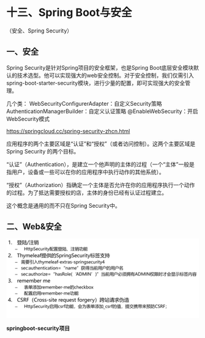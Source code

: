 # 十三、Spring Boot与安全

（安全、Spring Security）

## 一、安全

Spring Security是针对Spring项目的安全框架，也是Spring Boot底层安全模块默认的技术选型。他可以实现强大的web安全控制。对于安全控制，我们仅需引入spring-boot-starter-security模块，进行少量的配置，即可实现强大的安全管理。

几个类：
WebSecurityConfigurerAdapter：自定义Security策略
AuthenticationManagerBuilder：自定义认证策略
@EnableWebSecurity：开启WebSecurity模式

https://springcloud.cc/spring-security-zhcn.html

应用程序的两个主要区域是“认证”和“授权”（或者访问控制）。这两个主要区域是Spring Security 的两个目标。

“认证”（Authentication），是建立一个他声明的主体的过程（一个“主体”一般是指用户，设备或一些可以在你的应用程序中执行动作的其他系统）。

“授权”（Authorization）指确定一个主体是否允许在你的应用程序执行一个动作的过程。为了抵达需要授权的店，主体的身份已经有认证过程建立。

这个概念是通用的而不只在Spring Security中。

## 二、Web&安全

![1561963625992](.\assets\1561963625992.png)



**springboot-security项目**